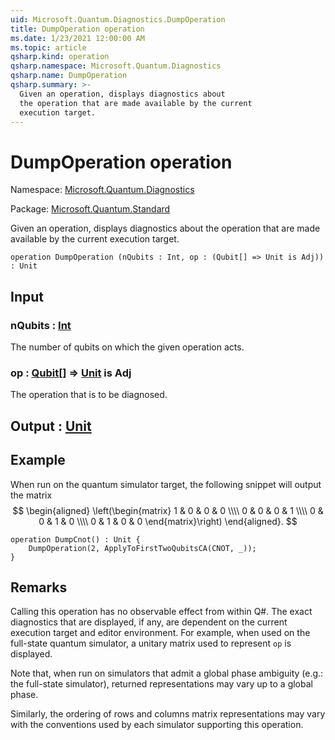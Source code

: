 ```yaml
---
uid: Microsoft.Quantum.Diagnostics.DumpOperation
title: DumpOperation operation
ms.date: 1/23/2021 12:00:00 AM
ms.topic: article
qsharp.kind: operation
qsharp.namespace: Microsoft.Quantum.Diagnostics
qsharp.name: DumpOperation
qsharp.summary: >-
  Given an operation, displays diagnostics about
  the operation that are made available by the current
  execution target.
---
```


# DumpOperation operation

Namespace: [Microsoft.Quantum.Diagnostics](xref:Microsoft.Quantum.Diagnostics)

Package: [Microsoft.Quantum.Standard](https://nuget.org/packages/Microsoft.Quantum.Standard)


Given an operation, displays diagnostics about
the operation that are made available by the current
execution target.

```qsharp
operation DumpOperation (nQubits : Int, op : (Qubit[] => Unit is Adj)) : Unit
```


## Input

### nQubits : [Int](xref:microsoft.quantum.lang-ref.int)

The number of qubits on which the given operation acts.


### op : [Qubit](xref:microsoft.quantum.lang-ref.qubit)[] => [Unit](xref:microsoft.quantum.lang-ref.unit)  is Adj

The operation that is to be diagnosed.



## Output : [Unit](xref:microsoft.quantum.lang-ref.unit)



## Example

When run on the quantum simulator target, the following snippet will
output the matrix
$$
\begin{aligned}
\left(\begin{matrix}
1 & 0 & 0 & 0 \\\\
0 & 0 & 0 & 1 \\\\
0 & 0 & 1 & 0 \\\\
0 & 1 & 0 & 0
\end{matrix}\right)
\end{aligned}.
$$

```qsharp
operation DumpCnot() : Unit {
    DumpOperation(2, ApplyToFirstTwoQubitsCA(CNOT, _));
}
```

## Remarks

Calling this operation has no observable effect from within
Q#. The exact diagnostics that are displayed, if any, are
dependent on the current execution target and editor environment.
For example, when used on the full-state quantum simulator,
a unitary matrix used to represent `op` is displayed.

Note that, when run on simulators that admit a global phase ambiguity
(e.g.: the full-state simulator), returned representations may vary
up to a global phase.

Similarly, the ordering of rows and columns matrix representations
may vary with the conventions used by each simulator supporting this
operation.